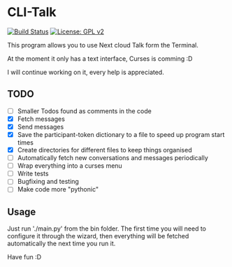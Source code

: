 # CLI-Talk
[![Build Status](https://travis-ci.org/mrchainman/CLI-Talk.svg?branch=master)](https://travis-ci.org/mrchainman/CLI-Talk)
[![License: GPL v2](https://img.shields.io/badge/License-GPL%20v2-blue.svg)](https://www.gnu.org/licenses/old-licenses/gpl-2.0.en.html)

This program allows you to use Next cloud Talk form the Terminal.

At the moment it only has a text interface, Curses is comming :D

I will continue working on it, every help is appreciated.

## TODO
- [ ] Smaller Todos found as comments in the code
- [x] Fetch messages
- [x] Send messages
- [x] Save the participant-token dictionary to a file to speed up program start times
- [x] Create directories for different files to keep things organised
- [ ] Automatically fetch new conversations and messages periodically
- [ ] Wrap everything into a curses menu
- [ ] Write tests
- [ ] Bugfixing and testing
- [ ] Make code more "pythonic"

## Usage
Just run './main.py' from the bin folder.
The first time you will need to configure it through the wizard, then everything will be fetched automatically the next time you run it.

Have fun :D
